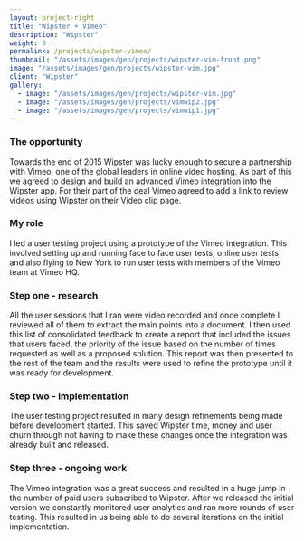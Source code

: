 ```yaml
---
layout: project-right
title: "Wipster + Vimeo"
description: "Wipster"
weight: 9
permalink: /projects/wipster-vimeo/
thumbnail: "/assets/images/gen/projects/wipster-vim-front.png"
image: "/assets/images/gen/projects/wipster-vim.jpg"
client: "Wipster"
gallery:
  - image: "/assets/images/gen/projects/wipster-vim.jpg"
  - image: "/assets/images/gen/projects/vimwip2.jpg"
  - image: "/assets/images/gen/projects/vimwip1.jpg"
---
```


### The opportunity

Towards the end of 2015 Wipster was lucky enough to secure a partnership with Vimeo, one of the global leaders in online video hosting. As part of this we agreed to design and build an advanced Vimeo integration into the Wipster app. For their part of the deal Vimeo agreed to add a link to review videos using Wipster on their Video clip page.

### My role

I led a user testing project using a prototype of the Vimeo integration. This involved setting up and running face to face user tests, online user tests and also flying to New York to run user tests with members of the Vimeo team at Vimeo HQ.

### Step one - research

All the user sessions that I ran were video recorded and once complete I reviewed all of them to extract the main points into a document. I then used this list of consolidated feedback to create a report that included the issues that users faced, the priority of the issue based on the number of times requested as well as a proposed solution. This report was then presented to the rest of the team and the results were used to refine the prototype until it was ready for development.

### Step two - implementation

The user testing project resulted in many design refinements being made before development started. This saved Wipster time, money and user churn through not having to make these changes once the integration was already built and released.

### Step three - ongoing work

The Vimeo integration was a great success and resulted in a huge jump in the number of paid users subscribed to Wipster. After we released the initial version we constantly monitored user analytics and ran more rounds of user testing. This resulted in us being able to do several iterations on the initial implementation.